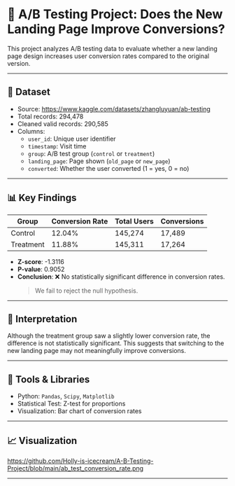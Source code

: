 # 🧪 A/B Testing Project: Does the New Landing Page Improve Conversions?

This project analyzes A/B testing data to evaluate whether a new landing page design increases user conversion rates compared to the original version.

---

## 📂 Dataset

- Source: https://www.kaggle.com/datasets/zhangluyuan/ab-testing
- Total records: 294,478  
- Cleaned valid records: 290,585  
- Columns:
  - `user_id`: Unique user identifier
  - `timestamp`: Visit time
  - `group`: A/B test group (`control` or `treatment`)
  - `landing_page`: Page shown (`old_page` or `new_page`)
  - `converted`: Whether the user converted (1 = yes, 0 = no)

---

## 📊 Key Findings

| Group     | Conversion Rate | Total Users | Conversions |
|-----------|------------------|--------------|--------------|
| Control   | 12.04%           | 145,274      | 17,489       |
| Treatment | 11.88%           | 145,311      | 17,264       |

- **Z-score**: -1.3116  
- **P-value**: 0.9052  
- **Conclusion**: ❌ No statistically significant difference in conversion rates.  
  > We fail to reject the null hypothesis.

---

## 🧠 Interpretation

Although the treatment group saw a slightly lower conversion rate, the difference is not statistically significant. This suggests that switching to the new landing page may not meaningfully improve conversions.

---

## 🧰 Tools & Libraries

- Python: `Pandas`, `Scipy`, `Matplotlib`
- Statistical Test: Z-test for proportions
- Visualization: Bar chart of conversion rates

---

## 📈 Visualization

https://github.com/Holly-is-icecream/A-B-Testing-Project/blob/main/ab_test_conversion_rate.png

---
